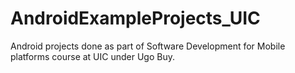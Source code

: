 # AndroidExampleProjects_UIC
Android projects done as part of Software Development for Mobile platforms course at UIC under Ugo Buy. 
